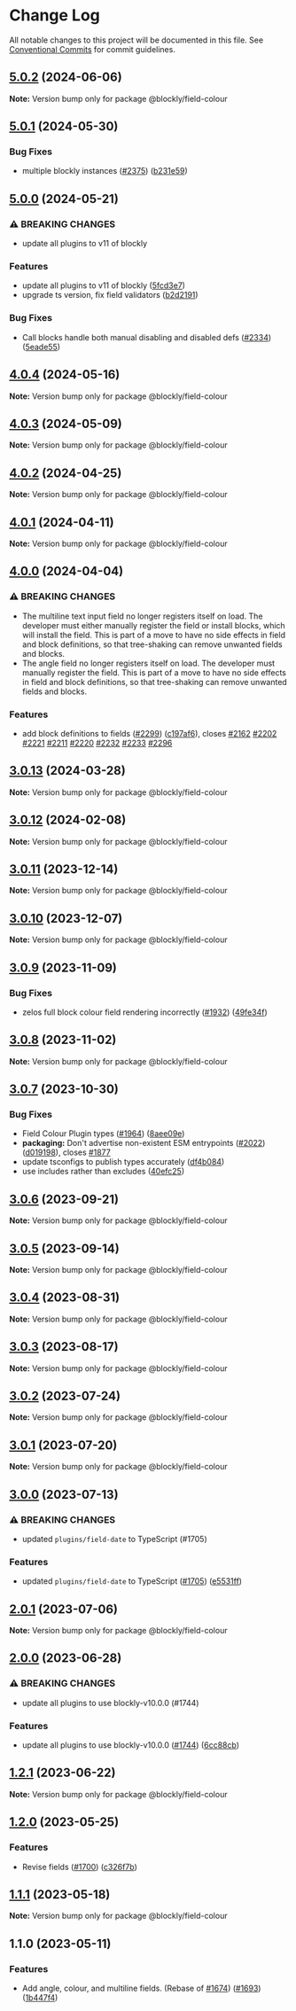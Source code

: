 # Change Log

All notable changes to this project will be documented in this file.
See [Conventional Commits](https://conventionalcommits.org) for commit guidelines.

## [5.0.2](https://github.com/google/blockly-samples/compare/@blockly/field-colour@5.0.1...@blockly/field-colour@5.0.2) (2024-06-06)

**Note:** Version bump only for package @blockly/field-colour





## [5.0.1](https://github.com/google/blockly-samples/compare/@blockly/field-colour@5.0.0...@blockly/field-colour@5.0.1) (2024-05-30)


### Bug Fixes

* multiple blockly instances ([#2375](https://github.com/google/blockly-samples/issues/2375)) ([b231e59](https://github.com/google/blockly-samples/commit/b231e598f2f5f5b0abbfd01d981e35572ad50a26))



## [5.0.0](https://github.com/google/blockly-samples/compare/@blockly/field-colour@4.0.4...@blockly/field-colour@5.0.0) (2024-05-21)


### ⚠ BREAKING CHANGES

* update all plugins to v11 of blockly

### Features

* update all plugins to v11 of blockly ([5fcd3e7](https://github.com/google/blockly-samples/commit/5fcd3e7d53eaadffe9bda9a378b404d34b2f8be2))
* upgrade ts version, fix field validators ([b2d2191](https://github.com/google/blockly-samples/commit/b2d2191ff11b30347b33f95acf6e58f7ce54d004))


### Bug Fixes

* Call blocks handle both manual disabling and disabled defs ([#2334](https://github.com/google/blockly-samples/issues/2334)) ([5eade55](https://github.com/google/blockly-samples/commit/5eade55779c4022d14ad4472ff32c93c78199887))



## [4.0.4](https://github.com/google/blockly-samples/compare/@blockly/field-colour@4.0.3...@blockly/field-colour@4.0.4) (2024-05-16)

**Note:** Version bump only for package @blockly/field-colour





## [4.0.3](https://github.com/google/blockly-samples/compare/@blockly/field-colour@4.0.2...@blockly/field-colour@4.0.3) (2024-05-09)

**Note:** Version bump only for package @blockly/field-colour





## [4.0.2](https://github.com/google/blockly-samples/compare/@blockly/field-colour@4.0.1...@blockly/field-colour@4.0.2) (2024-04-25)

**Note:** Version bump only for package @blockly/field-colour





## [4.0.1](https://github.com/google/blockly-samples/compare/@blockly/field-colour@4.0.0...@blockly/field-colour@4.0.1) (2024-04-11)

**Note:** Version bump only for package @blockly/field-colour





## [4.0.0](https://github.com/google/blockly-samples/compare/@blockly/field-colour@3.0.13...@blockly/field-colour@4.0.0) (2024-04-04)


### ⚠ BREAKING CHANGES

* The multiline text input field no longer registers itself on load. The developer must either manually register the field or install blocks, which will install the field. This is part of a move to have no side effects in field and block definitions, so that tree-shaking can remove unwanted fields and blocks.
* The angle field no longer registers itself on load. The developer must manually register the field. This is part of a move to have no side effects in field and block definitions, so that tree-shaking can remove unwanted fields and blocks.

### Features

* add block definitions to fields ([#2299](https://github.com/google/blockly-samples/issues/2299)) ([c197af6](https://github.com/google/blockly-samples/commit/c197af6c67bc989bbdb4e83a62abc08167bcbbfe)), closes [#2162](https://github.com/google/blockly-samples/issues/2162) [#2202](https://github.com/google/blockly-samples/issues/2202) [#2221](https://github.com/google/blockly-samples/issues/2221) [#2211](https://github.com/google/blockly-samples/issues/2211) [#2220](https://github.com/google/blockly-samples/issues/2220) [#2232](https://github.com/google/blockly-samples/issues/2232) [#2233](https://github.com/google/blockly-samples/issues/2233) [#2296](https://github.com/google/blockly-samples/issues/2296)



## [3.0.13](https://github.com/google/blockly-samples/compare/@blockly/field-colour@3.0.12...@blockly/field-colour@3.0.13) (2024-03-28)

**Note:** Version bump only for package @blockly/field-colour





## [3.0.12](https://github.com/google/blockly-samples/compare/@blockly/field-colour@3.0.11...@blockly/field-colour@3.0.12) (2024-02-08)

**Note:** Version bump only for package @blockly/field-colour





## [3.0.11](https://github.com/google/blockly-samples/compare/@blockly/field-colour@3.0.10...@blockly/field-colour@3.0.11) (2023-12-14)

**Note:** Version bump only for package @blockly/field-colour





## [3.0.10](https://github.com/google/blockly-samples/compare/@blockly/field-colour@3.0.9...@blockly/field-colour@3.0.10) (2023-12-07)

**Note:** Version bump only for package @blockly/field-colour





## [3.0.9](https://github.com/google/blockly-samples/compare/@blockly/field-colour@3.0.8...@blockly/field-colour@3.0.9) (2023-11-09)


### Bug Fixes

* zelos full block colour field rendering incorrectly ([#1932](https://github.com/google/blockly-samples/issues/1932)) ([49fe34f](https://github.com/google/blockly-samples/commit/49fe34fa887af1c6295fbcd294839d20fb86b0c8))



## [3.0.8](https://github.com/google/blockly-samples/compare/@blockly/field-colour@3.0.7...@blockly/field-colour@3.0.8) (2023-11-02)

**Note:** Version bump only for package @blockly/field-colour





## [3.0.7](https://github.com/google/blockly-samples/compare/@blockly/field-colour@3.0.6...@blockly/field-colour@3.0.7) (2023-10-30)


### Bug Fixes

* Field Colour Plugin types ([#1964](https://github.com/google/blockly-samples/issues/1964)) ([8aee09e](https://github.com/google/blockly-samples/commit/8aee09e9375cbcff65cc7b39530daaa3bdf84182))
* **packaging:** Don't advertise non-existent ESM entrypoints ([#2022](https://github.com/google/blockly-samples/issues/2022)) ([d019198](https://github.com/google/blockly-samples/commit/d0191984399b784e2928b8fb4c58257bfa857655)), closes [#1877](https://github.com/google/blockly-samples/issues/1877)
* update tsconfigs to publish types accurately ([df4b084](https://github.com/google/blockly-samples/commit/df4b0844af712f5025a2ec842458b828f3147676))
* use includes rather than excludes ([40efc25](https://github.com/google/blockly-samples/commit/40efc255329e3ca476ccc247b95a2d05dd77b45e))



## [3.0.6](https://github.com/google/blockly-samples/compare/@blockly/field-colour@3.0.5...@blockly/field-colour@3.0.6) (2023-09-21)

**Note:** Version bump only for package @blockly/field-colour





## [3.0.5](https://github.com/google/blockly-samples/compare/@blockly/field-colour@3.0.4...@blockly/field-colour@3.0.5) (2023-09-14)

**Note:** Version bump only for package @blockly/field-colour





## [3.0.4](https://github.com/google/blockly-samples/compare/@blockly/field-colour@3.0.3...@blockly/field-colour@3.0.4) (2023-08-31)

**Note:** Version bump only for package @blockly/field-colour





## [3.0.3](https://github.com/google/blockly-samples/compare/@blockly/field-colour@3.0.2...@blockly/field-colour@3.0.3) (2023-08-17)

**Note:** Version bump only for package @blockly/field-colour





## [3.0.2](https://github.com/google/blockly-samples/compare/@blockly/field-colour@3.0.1...@blockly/field-colour@3.0.2) (2023-07-24)

**Note:** Version bump only for package @blockly/field-colour





## [3.0.1](https://github.com/google/blockly-samples/compare/@blockly/field-colour@3.0.0...@blockly/field-colour@3.0.1) (2023-07-20)

**Note:** Version bump only for package @blockly/field-colour





## [3.0.0](https://github.com/google/blockly-samples/compare/@blockly/field-colour@2.0.1...@blockly/field-colour@3.0.0) (2023-07-13)


### ⚠ BREAKING CHANGES

* updated `plugins/field-date` to TypeScript (#1705)

### Features

* updated `plugins/field-date` to TypeScript ([#1705](https://github.com/google/blockly-samples/issues/1705)) ([e5531ff](https://github.com/google/blockly-samples/commit/e5531fffe188ee361a16fe48ed126b34e51a8d30))



## [2.0.1](https://github.com/google/blockly-samples/compare/@blockly/field-colour@2.0.0...@blockly/field-colour@2.0.1) (2023-07-06)

**Note:** Version bump only for package @blockly/field-colour





## [2.0.0](https://github.com/google/blockly-samples/compare/@blockly/field-colour@1.2.1...@blockly/field-colour@2.0.0) (2023-06-28)


### ⚠ BREAKING CHANGES

* update all plugins to use blockly-v10.0.0 (#1744)

### Features

* update all plugins to use blockly-v10.0.0 ([#1744](https://github.com/google/blockly-samples/issues/1744)) ([6cc88cb](https://github.com/google/blockly-samples/commit/6cc88cbef39d4ad664a668d3d46eb29ba7292f9c))



## [1.2.1](https://github.com/google/blockly-samples/compare/@blockly/field-colour@1.2.0...@blockly/field-colour@1.2.1) (2023-06-22)

**Note:** Version bump only for package @blockly/field-colour





## [1.2.0](https://github.com/google/blockly-samples/compare/@blockly/field-colour@1.1.1...@blockly/field-colour@1.2.0) (2023-05-25)


### Features

* Revise fields ([#1700](https://github.com/google/blockly-samples/issues/1700)) ([c326f7b](https://github.com/google/blockly-samples/commit/c326f7b1ef54fe45387046c693ebd5afe2b2c571))



## [1.1.1](https://github.com/google/blockly-samples/compare/@blockly/field-colour@1.1.0...@blockly/field-colour@1.1.1) (2023-05-18)

**Note:** Version bump only for package @blockly/field-colour





## 1.1.0 (2023-05-11)


### Features

* Add angle, colour, and multiline fields. (Rebase of [#1674](https://github.com/google/blockly-samples/issues/1674)) ([#1693](https://github.com/google/blockly-samples/issues/1693)) ([1b447f4](https://github.com/google/blockly-samples/commit/1b447f41d6293f14e846b8a4d82d289a5637a99a))
